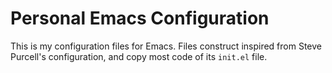 # Personal Emacs Configuration

This is my configuration files for Emacs. Files construct inspired from Steve Purcell's configuration, and copy most code of its `init.el` file.
